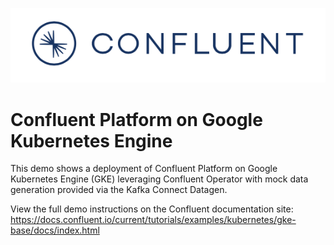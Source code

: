 ![image](images/confluent-logo-300-2.png)

# Confluent Platform on Google Kubernetes Engine

This demo shows a deployment of Confluent Platform on Google Kubernetes Engine (GKE) leveraging Confluent Operator with mock data generation provided via the Kafka Connect Datagen.

View the full demo instructions on the Confluent documentation site:  https://docs.confluent.io/current/tutorials/examples/kubernetes/gke-base/docs/index.html
